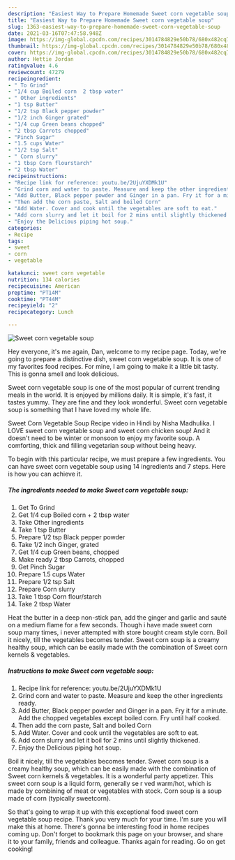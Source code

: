 ```yaml
---
description: "Easiest Way to Prepare Homemade Sweet corn vegetable soup"
title: "Easiest Way to Prepare Homemade Sweet corn vegetable soup"
slug: 1363-easiest-way-to-prepare-homemade-sweet-corn-vegetable-soup
date: 2021-03-16T07:47:58.948Z
image: https://img-global.cpcdn.com/recipes/3014784829e50b78/680x482cq70/sweet-corn-vegetable-soup-recipe-main-photo.jpg
thumbnail: https://img-global.cpcdn.com/recipes/3014784829e50b78/680x482cq70/sweet-corn-vegetable-soup-recipe-main-photo.jpg
cover: https://img-global.cpcdn.com/recipes/3014784829e50b78/680x482cq70/sweet-corn-vegetable-soup-recipe-main-photo.jpg
author: Hettie Jordan
ratingvalue: 4.6
reviewcount: 47279
recipeingredient:
- " To Grind"
- "1/4 cup Boiled corn  2 tbsp water"
- " Other ingredients"
- "1 tsp Butter"
- "1/2 tsp Black pepper powder"
- "1/2 inch Ginger grated"
- "1/4 cup Green beans chopped"
- "2 tbsp Carrots chopped"
- "Pinch Sugar"
- "1.5 cups Water"
- "1/2 tsp Salt"
- " Corn slurry"
- "1 tbsp Corn flourstarch"
- "2 tbsp Water"
recipeinstructions:
- "Recipe link for reference: youtu.be/2UjuYXDMk1U"
- "Grind corn and water to paste. Measure and keep the other ingredients ready."
- "Add Butter, Black pepper powder and Ginger in a pan. Fry it for a minute. Add the chopped vegetables except boiled corn. Fry until half cooked."
- "Then add the corn paste, Salt and boiled Corn"
- "Add Water. Cover and cook until the vegetables are soft to eat."
- "Add corn slurry and let it boil for 2 mins until slightly thickened."
- "Enjoy the Delicious piping hot soup."
categories:
- Recipe
tags:
- sweet
- corn
- vegetable

katakunci: sweet corn vegetable 
nutrition: 134 calories
recipecuisine: American
preptime: "PT14M"
cooktime: "PT44M"
recipeyield: "2"
recipecategory: Lunch

---
```



![Sweet corn vegetable soup](https://img-global.cpcdn.com/recipes/3014784829e50b78/680x482cq70/sweet-corn-vegetable-soup-recipe-main-photo.jpg)

Hey everyone, it's me again, Dan, welcome to my recipe page. Today, we're going to prepare a distinctive dish, sweet corn vegetable soup. It is one of my favorites food recipes. For mine, I am going to make it a little bit tasty. This is gonna smell and look delicious.

Sweet corn vegetable soup is one of the most popular of current trending meals in the world. It is enjoyed by millions daily. It is simple, it's fast, it tastes yummy. They are fine and they look wonderful. Sweet corn vegetable soup is something that I have loved my whole life.

Sweet Corn Vegetable Soup Recipe video in Hindi by Nisha Madhulika. I LOVE sweet corn vegetable soup and sweet corn chicken soup! And it doesn&#39;t need to be winter or monsoon to enjoy my favorite soup. A comforting, thick and filling vegetarian soup without being heavy.


To begin with this particular recipe, we must prepare a few ingredients. You can have sweet corn vegetable soup using 14 ingredients and 7 steps. Here is how you can achieve it.

<!--inarticleads1-->

##### The ingredients needed to make Sweet corn vegetable soup:

1. Get  To Grind
1. Get 1/4 cup Boiled corn + 2 tbsp water
1. Take  Other ingredients
1. Take 1 tsp Butter
1. Prepare 1/2 tsp Black pepper powder
1. Take 1/2 inch Ginger, grated
1. Get 1/4 cup Green beans, chopped
1. Make ready 2 tbsp Carrots, chopped
1. Get Pinch Sugar
1. Prepare 1.5 cups Water
1. Prepare 1/2 tsp Salt
1. Prepare  Corn slurry
1. Take 1 tbsp Corn flour/starch
1. Take 2 tbsp Water


Heat the butter in a deep non-stick pan, add the ginger and garlic and sauté on a medium flame for a few seconds. Though i have made sweet corn soup many times, i never attempted with store bought cream style corn. Boil it nicely, till the vegetables becomes tender. Sweet corn soup is a creamy healthy soup, which can be easily made with the combination of Sweet corn kernels &amp; vegetables. 

<!--inarticleads2-->

##### Instructions to make Sweet corn vegetable soup:

1. Recipe link for reference: youtu.be/2UjuYXDMk1U
1. Grind corn and water to paste. Measure and keep the other ingredients ready.
1. Add Butter, Black pepper powder and Ginger in a pan. Fry it for a minute. Add the chopped vegetables except boiled corn. Fry until half cooked.
1. Then add the corn paste, Salt and boiled Corn
1. Add Water. Cover and cook until the vegetables are soft to eat.
1. Add corn slurry and let it boil for 2 mins until slightly thickened.
1. Enjoy the Delicious piping hot soup.


Boil it nicely, till the vegetables becomes tender. Sweet corn soup is a creamy healthy soup, which can be easily made with the combination of Sweet corn kernels &amp; vegetables. It is a wonderful party appetizer. This sweet corn soup is a liquid form, generally se r ved warm/hot, which is made by combining of meat or vegetables with stock. Corn soup is a soup made of corn (typically sweetcorn). 

So that's going to wrap it up with this exceptional food sweet corn vegetable soup recipe. Thank you very much for your time. I'm sure you will make this at home. There's gonna be interesting food in home recipes coming up. Don't forget to bookmark this page on your browser, and share it to your family, friends and colleague. Thanks again for reading. Go on get cooking!
